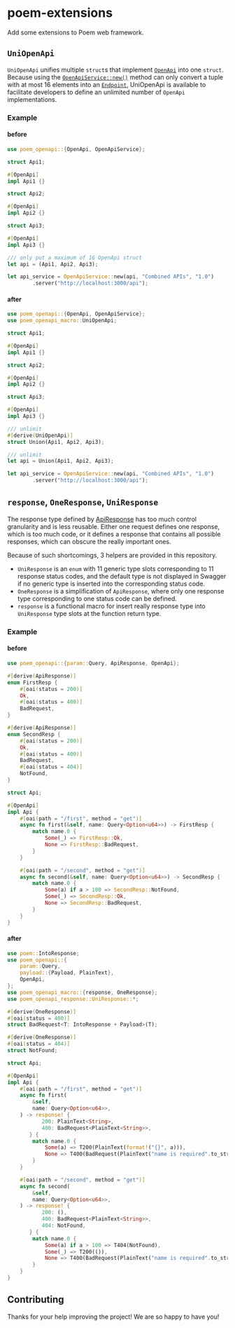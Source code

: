 # poem-extensions

Add some extensions to Poem web framework.

## `UniOpenApi`

`UniOpenApi` unifies multiple `struct`s that implement [`OpenApi`](https://docs.rs/poem-openapi/latest/poem_openapi/attr.OpenApi.html) into one `struct`. Because using the [`OpenApiService::new()`](https://docs.rs/poem-openapi/latest/poem_openapi/struct.OpenApiService.html#method.new) method can only convert a tuple with at most 16 elements into an [`Endpoint`](https://docs.rs/poem/latest/poem/endpoint/trait.Endpoint.html#), UniOpenApi is available to facilitate developers to define an unlimited number of `OpenApi` implementations.

### Example

#### before

```rust
use poem_openapi::{OpenApi, OpenApiService};

struct Api1;

#[OpenApi]
impl Api1 {}

struct Api2;

#[OpenApi]
impl Api2 {}

struct Api3;

#[OpenApi]
impl Api3 {}

/// only put a maximum of 16 OpenApi struct
let api = (Api1, Api2, Api3);

let api_service = OpenApiService::new(api, "Combined APIs", "1.0")
        .server("http://localhost:3000/api");
```

#### after

```rust
use poem_openapi::{OpenApi, OpenApiService};
use poem_openapi_macro::UniOpenApi;

struct Api1;

#[OpenApi]
impl Api1 {}

struct Api2;

#[OpenApi]
impl Api2 {}

struct Api3;

#[OpenApi]
impl Api3 {}

/// unlimit
#[derive(UniOpenApi)]
struct Union(Api1, Api2, Api3);

/// unlimit
let api = Union(Api1, Api2, Api3);

let api_service = OpenApiService::new(api, "Combined APIs", "1.0")
        .server("http://localhost:3000/api");
```

## `response`, `OneResponse`, `UniResponse`

The response type defined by [ApiResponse](https://docs.rs/poem-openapi/latest/poem_openapi/derive.ApiResponse.html) has too much control granularity and is less reusable. Either one request defines one response, which is too much code, or it defines a response that contains all possible responses, which can obscure the really important ones.

Because of such shortcomings, 3 helpers are provided in this repository.

- `UniResponse` is an `enum` with 11 generic type slots corresponding to 11 response status codes, and the default type is not displayed in Swagger if no generic type is inserted into the corresponding status code.
- `OneResponse` is a simplification of `ApiResponse`, where only one response type corresponding to one status code can be defined.
- `response` is a functional macro for insert really response type into `UniResponse` type slots at the function return type.

### Example

#### before

```rust
use poem_openapi::{param::Query, ApiResponse, OpenApi};

#[derive(ApiResponse)]
enum FirstResp {
    #[oai(status = 200)]
    Ok,
    #[oai(status = 400)]
    BadRequest,
}

#[derive(ApiResponse)]
enum SecondResp {
    #[oai(status = 200)]
    Ok,
    #[oai(status = 400)]
    BadRequest,
    #[oai(status = 404)]
    NotFound,
}

struct Api;

#[OpenApi]
impl Api {
    #[oai(path = "/first", method = "get")]
    async fn first(&self, name: Query<Option<u64>>) -> FirstResp {
        match name.0 {
            Some(_) => FirstResp::Ok,
            None => FirstResp::BadRequest,
        }
    }

    #[oai(path = "/second", method = "get")]
    async fn second(&self, name: Query<Option<u64>>) -> SecondResp {
        match name.0 {
            Some(a) if a > 100 => SecondResp::NotFound,
            Some(_) => SecondResp::Ok,
            None => SecondResp::BadRequest,
        }
    }
}
```

#### after

```rust
use poem::IntoResponse;
use poem_openapi::{
    param::Query,
    payload::{Payload, PlainText},
    OpenApi,
};
use poem_openapi_macro::{response, OneResponse};
use poem_openapi_response::UniResponse::*;

#[derive(OneResponse)]
#[oai(status = 400)]
struct BadRequest<T: IntoResponse + Payload>(T);

#[derive(OneResponse)]
#[oai(status = 404)]
struct NotFound;

struct Api;

#[OpenApi]
impl Api {
    #[oai(path = "/first", method = "get")]
    async fn first(
        &self,
        name: Query<Option<u64>>,
    ) -> response! {
           200: PlainText<String>,
           400: BadRequest<PlainText<String>>,
       } {
        match name.0 {
            Some(a) => T200(PlainText(format!("{}", a))),
            None => T400(BadRequest(PlainText("name is required".to_string()))),
        }
    }

    #[oai(path = "/second", method = "get")]
    async fn second(
        &self,
        name: Query<Option<u64>>,
    ) -> response! {
           200: (),
           400: BadRequest<PlainText<String>>,
           404: NotFound,
       } {
        match name.0 {
            Some(a) if a > 100 => T404(NotFound),
            Some(_) => T200(()),
            None => T400(BadRequest(PlainText("name is required".to_string()))),
        }
    }
}
```

## Contributing

Thanks for your help improving the project! We are so happy to have you!
